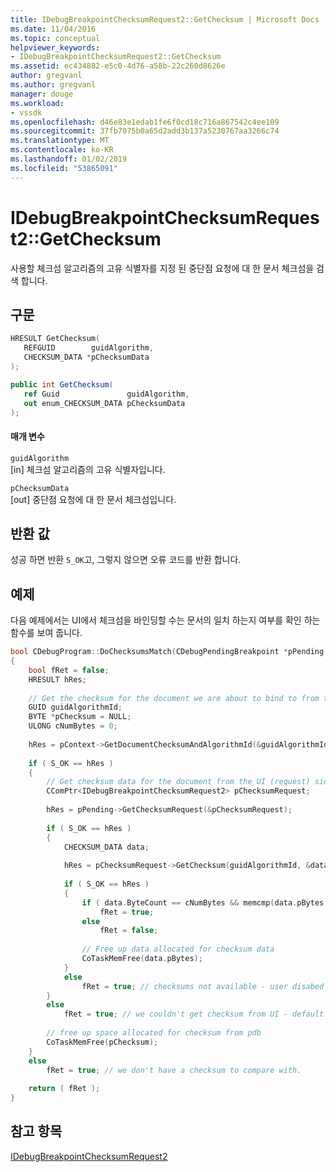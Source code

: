 ```yaml
---
title: IDebugBreakpointChecksumRequest2::GetChecksum | Microsoft Docs
ms.date: 11/04/2016
ms.topic: conceptual
helpviewer_keywords:
- IDebugBreakpointChecksumRequest2::GetChecksum
ms.assetid: ec434882-e5c0-4d76-a58b-22c260d8626e
author: gregvanl
ms.author: gregvanl
manager: douge
ms.workload:
- vssdk
ms.openlocfilehash: d46e83e1edab1fe6f0cd18c716a867542c4ee109
ms.sourcegitcommit: 37fb7075b0a65d2add3b137a5230767aa3266c74
ms.translationtype: MT
ms.contentlocale: ko-KR
ms.lasthandoff: 01/02/2019
ms.locfileid: "53865091"
---
```

# <a name="idebugbreakpointchecksumrequest2getchecksum"></a>IDebugBreakpointChecksumRequest2::GetChecksum
사용할 체크섬 알고리즘의 고유 식별자를 지정 된 중단점 요청에 대 한 문서 체크섬을 검색 합니다.  
  
## <a name="syntax"></a>구문  
  
```cpp  
HRESULT GetChecksum(   
   REFGUID        guidAlgorithm,  
   CHECKSUM_DATA *pChecksumData  
);  
```  
  
```csharp  
public int GetChecksum(   
   ref Guid               guidAlgorithm,  
   out enum_CHECKSUM_DATA pChecksumData  
);  
```  
  
#### <a name="parameters"></a>매개 변수  
 `guidAlgorithm`  
 [in] 체크섬 알고리즘의 고유 식별자입니다.  
  
 `pChecksumData`  
 [out] 중단점 요청에 대 한 문서 체크섬입니다.  
  
## <a name="return-value"></a>반환 값  
 성공 하면 반환 `S_OK`고, 그렇지 않으면 오류 코드를 반환 합니다.  
  
## <a name="example"></a>예제  
 다음 예제에서는 UI에서 체크섬을 바인딩할 수는 문서의 일치 하는지 여부를 확인 하는 함수를 보여 줍니다.  
  
```cpp  
bool CDebugProgram::DoChecksumsMatch(CDebugPendingBreakpoint *pPending, CDebugCodeContext *pContext)  
{  
    bool fRet = false;  
    HRESULT hRes;  
  
    // Get the checksum for the document we are about to bind to from the pdb side  
    GUID guidAlgorithmId;  
    BYTE *pChecksum = NULL;  
    ULONG cNumBytes = 0;  
  
    hRes = pContext->GetDocumentChecksumAndAlgorithmId(&guidAlgorithmId, &pChecksum, &cNumBytes);  
  
    if ( S_OK == hRes )  
    {  
        // Get checksum data for the document from the UI (request) side  
        CComPtr<IDebugBreakpointChecksumRequest2> pChecksumRequest;  
  
        hRes = pPending->GetChecksumRequest(&pChecksumRequest);  
  
        if ( S_OK == hRes )  
        {  
            CHECKSUM_DATA data;  
  
            hRes = pChecksumRequest->GetChecksum(guidAlgorithmId, &data);  
  
            if ( S_OK == hRes )  
            {  
                if ( data.ByteCount == cNumBytes && memcmp(data.pBytes, pChecksum, cNumBytes) == 0 )  
                    fRet = true;  
                else  
                    fRet = false;  
  
                // Free up data allocated for checksum data  
                CoTaskMemFree(data.pBytes);  
            }  
            else  
                fRet = true; // checksums not available - user disabed checksums  
        }  
        else  
            fRet = true; // we couldn't get checksum from UI - default to past behavior  
  
        // free up space allocated for checksum from pdb  
        CoTaskMemFree(pChecksum);  
    }  
    else  
        fRet = true; // we don't have a checksum to compare with.  
  
    return ( fRet );  
}  
```  
  
## <a name="see-also"></a>참고 항목  
 [IDebugBreakpointChecksumRequest2](../../../extensibility/debugger/reference/idebugbreakpointchecksumrequest2.md)